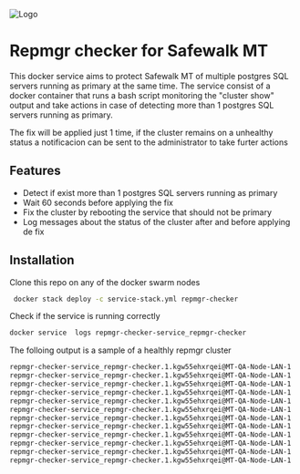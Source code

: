 
![Logo](https://avatars.githubusercontent.com/u/8182156?s=50&v=4)
# Repmgr checker for Safewalk MT
This docker service aims to protect Safewalk MT of multiple postgres SQL servers  running as primary at the same time. The service consist of a docker container that runs a bash script monitoring the "cluster show" output and take actions in case of detecting more than 1 postgres SQL servers running as primary.

The fix will be applied just 1 time, if the cluster remains on a unhealthy status a notificacion can be sent to the administrator to take furter actions


## Features

- Detect if exist more than 1 postgres SQL servers running as primary
- Wait 60 seconds before applying the fix 
- Fix the cluster by rebooting the service that should not be primary
- Log messages about the status of the cluster after and before applying de fix


## Installation

Clone this repo on any of the docker swarm nodes

```bash
 docker stack deploy -c service-stack.yml repmgr-checker
```

Check if the service is running correctly

``` bash
docker service  logs repmgr-checker-service_repmgr-checker
```
The folloing output is a sample of a healthly repmgr cluster

``` bash
repmgr-checker-service_repmgr-checker.1.kgw55ehxrqei@MT-QA-Node-LAN-1    | INFO: The number of PG in primary is: 1  - do nothing
repmgr-checker-service_repmgr-checker.1.kgw55ehxrqei@MT-QA-Node-LAN-1    | postgresql-repmgr 16:00:34.31
repmgr-checker-service_repmgr-checker.1.kgw55ehxrqei@MT-QA-Node-LAN-1    | postgresql-repmgr 16:00:34.32 Welcome to the Bitnami postgresql-repmgr container
repmgr-checker-service_repmgr-checker.1.kgw55ehxrqei@MT-QA-Node-LAN-1    | postgresql-repmgr 16:00:34.32 Subscribe to project updates by watching https://github.com/bitnami/containers
repmgr-checker-service_repmgr-checker.1.kgw55ehxrqei@MT-QA-Node-LAN-1    | postgresql-repmgr 16:00:34.32 Submit issues and feature requests at https://github.com/bitnami/containers/issues
repmgr-checker-service_repmgr-checker.1.kgw55ehxrqei@MT-QA-Node-LAN-1    | postgresql-repmgr 16:00:34.32
repmgr-checker-service_repmgr-checker.1.kgw55ehxrqei@MT-QA-Node-LAN-1    |
repmgr-checker-service_repmgr-checker.1.kgw55ehxrqei@MT-QA-Node-LAN-1    |  ID   | Name | Role    | Status    | Upstream | Location | Priority | Timeline | Connection string
repmgr-checker-service_repmgr-checker.1.kgw55ehxrqei@MT-QA-Node-LAN-1    | ------+------+---------+-----------+----------+----------+----------+----------+-----------------------------------------------------------------------------------------
repmgr-checker-service_repmgr-checker.1.kgw55ehxrqei@MT-QA-Node-LAN-1    |  1000 | pg-0 | primary | * running |          | default  | 100      | 7        | user=repmgr password=repmgrpassword host=pg-0 dbname=repmgr port=5432 connect_timeout=5
repmgr-checker-service_repmgr-checker.1.kgw55ehxrqei@MT-QA-Node-LAN-1    |  1001 | pg-1 | standby |   running | pg-0     | default  | 100      | 7        | user=repmgr password=repmgrpassword host=pg-1 dbname=repmgr port=5432 connect_timeout=5
repmgr-checker-service_repmgr-checker.1.kgw55ehxrqei@MT-QA-Node-LAN-1    |  1002 | pg-2 | standby |   running | pg-0     | default  | 100      | 7        | user=repmgr password=repmgrpassword host=pg-2 dbname=repmgr port=5432 connect_timeout=5
```

